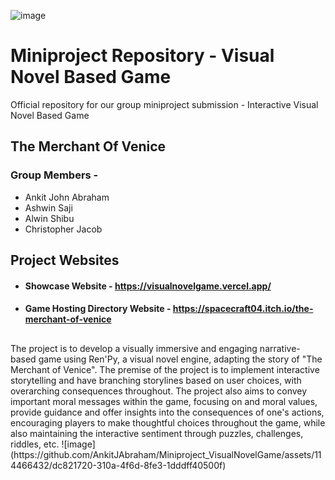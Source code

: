 ![image](https://github.com/AnkitJAbraham/Miniproject_VisualNovelGame/assets/114466432/3e650789-289c-4969-9e9c-23b4b98f79ef)<h1>Miniproject Repository - Visual Novel Based Game</h1>
Official repository for our group miniproject submission - Interactive Visual Novel Based Game

<h2>The Merchant Of Venice</h2>
<h3>Group Members - </h3>
<ul>
  <li>Ankit John Abraham</li>
  <li>Ashwin Saji</li>
  <li>Alwin Shibu</li>
  <li>Christopher Jacob</li>
</ul>
<h2>Project Websites</h2>
<ul>
  <li><h4>Showcase Website - <a href="https://visualnovelgame.vercel.app/">https://visualnovelgame.vercel.app/</a></h4></li>
  <li><h4>Game Hosting Directory Website - <a href="https://spacecraft04.itch.io/the-merchant-of-venice">https://spacecraft04.itch.io/the-merchant-of-venice</a></h4></li>
</ul>
<h2></h2>
  The project is to develop a visually immersive and engaging narrative-based game using Ren'Py, a visual novel engine, adapting the story of "The Merchant of Venice".
The premise of the project is to implement interactive storytelling and have branching storylines based on user choices, with overarching consequences throughout.
The project also aims to convey important moral messages within the game, focusing on and moral values, provide guidance and offer insights into the consequences of one's actions, encouraging players to make thoughtful choices throughout the game, while also maintaining the interactive sentiment through puzzles, challenges, riddles, etc.
![image](https://github.com/AnkitJAbraham/Miniproject_VisualNovelGame/assets/114466432/dc821720-310a-4f6d-8fe3-1dddff40500f)

